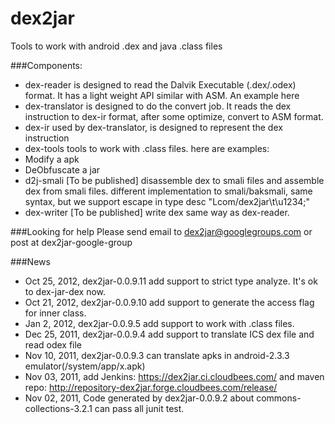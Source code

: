 # dex2jar
Tools to work with android .dex and java .class files

###Components:

* dex-reader is designed to read the Dalvik Executable (.dex/.odex) format. It has a light weight API similar with ASM. An example here
* dex-translator is designed to do the convert job. It reads the dex instruction to dex-ir format, after some optimize, convert to ASM format.
* dex-ir used by dex-translator, is designed to represent the dex instruction
* dex-tools tools to work with .class files. here are examples:
* Modify a apk
* DeObfuscate a jar
* d2j-smali [To be published] disassemble dex to smali files and assemble dex from smali files. different implementation to smali/baksmali, same syntax, but we support escape in type desc "Lcom/dex2jar\t\u1234;"
* dex-writer [To be published] write dex same way as dex-reader.

###Looking for help
Please send email to dex2jar@googlegroups.com or post at dex2jar-google-group

###News
* Oct 25, 2012, dex2jar-0.0.9.11 add support to strict type analyze. It's ok to dex-jar-dex now.
* Oct 21, 2012, dex2jar-0.0.9.10 add support to generate the access flag for inner class.
* Jan 2, 2012, dex2jar-0.0.9.5 add support to work with .class files.
* Dec 25, 2011, dex2jar-0.0.9.4 add support to translate ICS dex file and read odex file
* Nov 10, 2011, dex2jar-0.0.9.3 can translate apks in android-2.3.3 emulator(/system/app/x.apk)
* Nov 03, 2011, add Jenkins: https://dex2jar.ci.cloudbees.com/ and maven repo: http://repository-dex2jar.forge.cloudbees.com/release/
* Nov 02, 2011, Code generated by dex2jar-0.0.9.2 about commons-collections-3.2.1 can pass all junit test.
